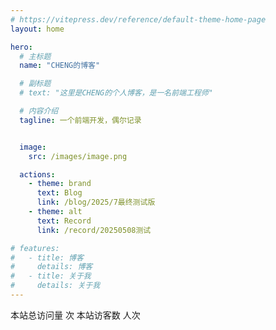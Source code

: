 ```yaml
---
# https://vitepress.dev/reference/default-theme-home-page
layout: home

hero:
  # 主标题
  name: "CHENG的博客"

  # 副标题
  # text: "这里是CHENG的个人博客，是一名前端工程师"

  # 内容介绍
  tagline: 一个前端开发，偶尔记录


  image:
    src: /images/image.png

  actions:
    - theme: brand
      text: Blog
      link: /blog/2025/7最终测试版
    - theme: alt
      text: Record
      link: /record/20250508测试

# features:
#   - title: 博客
#     details: 博客
#   - title: 关于我
#     details: 关于我
---
```


本站总访问量 <span id="busuanzi_value_site_pv" /> 次
本站访客数 <span id="busuanzi_value_site_uv" /> 人次

